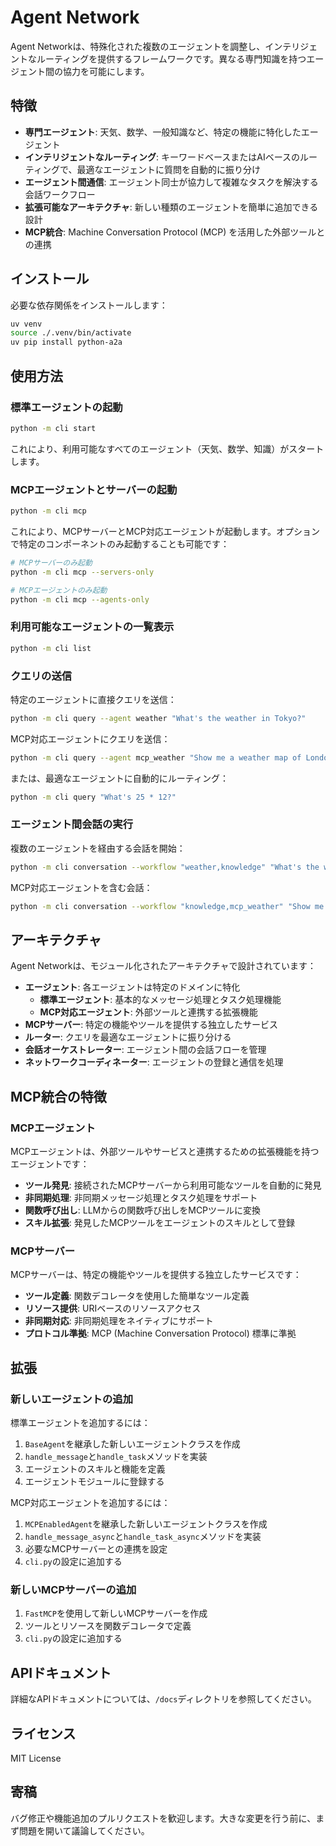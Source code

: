 # Agent Network

Agent Networkは、特殊化された複数のエージェントを調整し、インテリジェントなルーティングを提供するフレームワークです。異なる専門知識を持つエージェント間の協力を可能にします。

## 特徴

- **専門エージェント**: 天気、数学、一般知識など、特定の機能に特化したエージェント
- **インテリジェントなルーティング**: キーワードベースまたはAIベースのルーティングで、最適なエージェントに質問を自動的に振り分け
- **エージェント間通信**: エージェント同士が協力して複雑なタスクを解決する会話ワークフロー
- **拡張可能なアーキテクチャ**: 新しい種類のエージェントを簡単に追加できる設計
- **MCP統合**: Machine Conversation Protocol (MCP) を活用した外部ツールとの連携

## インストール

必要な依存関係をインストールします：

```bash
uv venv
source ./.venv/bin/activate
uv pip install python-a2a
```

## 使用方法

### 標準エージェントの起動

```bash
python -m cli start
```

これにより、利用可能なすべてのエージェント（天気、数学、知識）がスタートします。

### MCPエージェントとサーバーの起動

```bash
python -m cli mcp
```

これにより、MCPサーバーとMCP対応エージェントが起動します。オプションで特定のコンポーネントのみ起動することも可能です：

```bash
# MCPサーバーのみ起動
python -m cli mcp --servers-only

# MCPエージェントのみ起動
python -m cli mcp --agents-only
```

### 利用可能なエージェントの一覧表示

```bash
python -m cli list
```

### クエリの送信

特定のエージェントに直接クエリを送信：

```bash
python -m cli query --agent weather "What's the weather in Tokyo?"
```

MCP対応エージェントにクエリを送信：

```bash
python -m cli query --agent mcp_weather "Show me a weather map of London"
```

または、最適なエージェントに自動的にルーティング：

```bash
python -m cli query "What's 25 * 12?"
```

### エージェント間会話の実行

複数のエージェントを経由する会話を開始：

```bash
python -m cli conversation --workflow "weather,knowledge" "What's the weather in the capital of Japan?"
```

MCP対応エージェントを含む会話：

```bash
python -m cli conversation --workflow "knowledge,mcp_weather" "Show me a weather map of the capital of France"
```

## アーキテクチャ

Agent Networkは、モジュール化されたアーキテクチャで設計されています：

- **エージェント**: 各エージェントは特定のドメインに特化
  - **標準エージェント**: 基本的なメッセージ処理とタスク処理機能
  - **MCP対応エージェント**: 外部ツールと連携する拡張機能
- **MCPサーバー**: 特定の機能やツールを提供する独立したサービス
- **ルーター**: クエリを最適なエージェントに振り分ける
- **会話オーケストレーター**: エージェント間の会話フローを管理
- **ネットワークコーディネーター**: エージェントの登録と通信を処理

## MCP統合の特徴

### MCPエージェント

MCPエージェントは、外部ツールやサービスと連携するための拡張機能を持つエージェントです：

- **ツール発見**: 接続されたMCPサーバーから利用可能なツールを自動的に発見
- **非同期処理**: 非同期メッセージ処理とタスク処理をサポート
- **関数呼び出し**: LLMからの関数呼び出しをMCPツールに変換
- **スキル拡張**: 発見したMCPツールをエージェントのスキルとして登録

### MCPサーバー

MCPサーバーは、特定の機能やツールを提供する独立したサービスです：

- **ツール定義**: 関数デコレータを使用した簡単なツール定義
- **リソース提供**: URIベースのリソースアクセス
- **非同期対応**: 非同期処理をネイティブにサポート
- **プロトコル準拠**: MCP (Machine Conversation Protocol) 標準に準拠

## 拡張

### 新しいエージェントの追加

標準エージェントを追加するには：

1. `BaseAgent`を継承した新しいエージェントクラスを作成
2. `handle_message`と`handle_task`メソッドを実装
3. エージェントのスキルと機能を定義
4. エージェントモジュールに登録する

MCP対応エージェントを追加するには：

1. `MCPEnabledAgent`を継承した新しいエージェントクラスを作成
2. `handle_message_async`と`handle_task_async`メソッドを実装
3. 必要なMCPサーバーとの連携を設定
4. `cli.py`の設定に追加する

### 新しいMCPサーバーの追加

1. `FastMCP`を使用して新しいMCPサーバーを作成
2. ツールとリソースを関数デコレータで定義
3. `cli.py`の設定に追加する

## APIドキュメント

詳細なAPIドキュメントについては、`/docs`ディレクトリを参照してください。

## ライセンス

MIT License

## 寄稿

バグ修正や機能追加のプルリクエストを歓迎します。大きな変更を行う前に、まず問題を開いて議論してください。